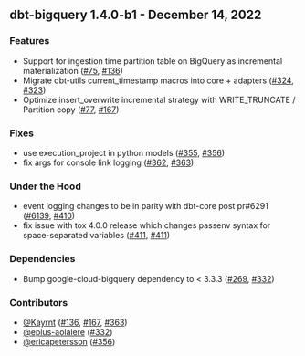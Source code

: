 ## dbt-bigquery 1.4.0-b1 - December 14, 2022
### Features
- Support for ingestion time partition table on BigQuery as incremental materialization ([#75](https://github.com/dbt-labs/dbt-bigquery/issues/75), [#136](https://github.com/dbt-labs/dbt-bigquery/pull/136))
- Migrate dbt-utils current_timestamp macros into core + adapters ([#324](https://github.com/dbt-labs/dbt-bigquery/issues/324), [#323](https://github.com/dbt-labs/dbt-bigquery/pull/323))
- Optimize insert_overwrite incremental strategy with WRITE_TRUNCATE / Partition copy ([#77](https://github.com/dbt-labs/dbt-bigquery/issues/77), [#167](https://github.com/dbt-labs/dbt-bigquery/pull/167))
### Fixes
- use execution_project in python models ([#355](https://github.com/dbt-labs/dbt-bigquery/issues/355), [#356](https://github.com/dbt-labs/dbt-bigquery/pull/356))
- fix args for console link logging ([#362](https://github.com/dbt-labs/dbt-bigquery/issues/362), [#363](https://github.com/dbt-labs/dbt-bigquery/pull/363))
### Under the Hood
- event logging changes to be in parity with dbt-core post pr#6291 ([#6139](https://github.com/dbt-labs/dbt-bigquery/issues/6139), [#410](https://github.com/dbt-labs/dbt-bigquery/pull/410))
- fix issue with tox 4.0.0 release which changes passenv syntax for space-separated variables ([#411](https://github.com/dbt-labs/dbt-bigquery/issues/411), [#411](https://github.com/dbt-labs/dbt-bigquery/pull/411))
### Dependencies
- Bump google-cloud-bigquery dependency to < 3.3.3 ([#269](https://github.com/dbt-labs/dbt-bigquery/issues/269), [#332](https://github.com/dbt-labs/dbt-bigquery/pull/332))

### Contributors
- [@Kayrnt](https://github.com/Kayrnt) ([#136](https://github.com/dbt-labs/dbt-bigquery/pull/136), [#167](https://github.com/dbt-labs/dbt-bigquery/pull/167), [#363](https://github.com/dbt-labs/dbt-bigquery/pull/363))
- [@eplus-aolalere](https://github.com/eplus-aolalere) ([#332](https://github.com/dbt-labs/dbt-bigquery/pull/332))
- [@ericapetersson](https://github.com/ericapetersson) ([#356](https://github.com/dbt-labs/dbt-bigquery/pull/356))
